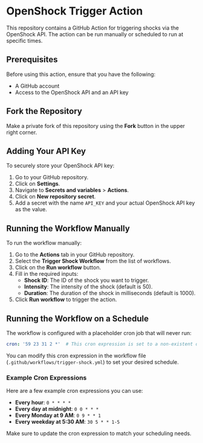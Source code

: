 # OpenShock Trigger Action

This repository contains a GitHub Action for triggering shocks via the OpenShock API. The action can be run manually or scheduled to run at specific times.

## Prerequisites

Before using this action, ensure that you have the following:

- A GitHub account
- Access to the OpenShock API and an API key

## Fork the Repository

Make a private fork of this repository using the **Fork** button in the upper right corner.

## Adding Your API Key
To securely store your OpenShock API key:

1. Go to your GitHub repository.
1. Click on **Settings**.
1. Navigate to **Secrets and variables** > **Actions**.
1. Click on **New repository secret**.
1. Add a secret with the name `API_KEY` and your actual OpenShock API key as the value.

## Running the Workflow Manually

To run the workflow manually:

1. Go to the **Actions** tab in your GitHub repository.
1. Select the **Trigger Shock Workflow** from the list of workflows.
1. Click on the **Run workflow** button.
1. Fill in the required inputs:
     - **Shock ID**: The ID of the shock you want to trigger.
     - **Intensity**: The intensity of the shock (default is 50).
     - **Duration**: The duration of the shock in milliseconds (default is 1000).
1. Click **Run workflow** to trigger the action.

## Running the Workflow on a Schedule

The workflow is configured with a placeholder cron job that will never run:

```yaml
cron: '59 23 31 2 *'  # This cron expression is set to a non-existent date (February 31)
```

You can modify this cron expression in the workflow file (`.github/workflows/trigger-shock.yml`) to set your desired schedule.

### Example Cron Expressions
Here are a few example cron expressions you can use:

- **Every hour**: `0 * * * *`
- **Every day at midnight**: `0 0 * * *`
- **Every Monday at 9 AM**: `0 9 * * 1`
- **Every weekday at 5:30 AM**: `30 5 * * 1-5`

Make sure to update the cron expression to match your scheduling needs.
